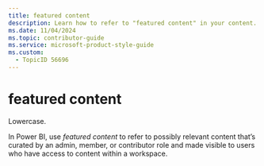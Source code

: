 ```yaml
---
title: featured content
description: Learn how to refer to "featured content" in your content.
ms.date: 11/04/2024
ms.topic: contributor-guide
ms.service: microsoft-product-style-guide
ms.custom:
  - TopicID 56696
---
```



# featured content

Lowercase.

In Power BI, use *featured content* to refer to possibly relevant content that’s curated by an admin, member, or contributor role and made visible to users who have access to content within a workspace.

